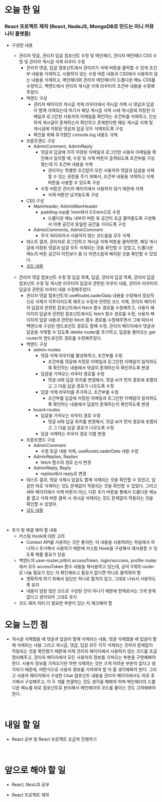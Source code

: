 # 오늘 한 일

### React 프로젝트 제작 (React, NodeJS, MongoDB로 만드는 미니 커뮤니티 플랫폼)

- 구성한 내용

  - 관리자 댓글, 관리자 답글 컴포넌트 수정 및 메인헤더, 관리자 메인헤더 CSS 수정 및 관리자 게시글 삭제 라우터 수정
    - 관리자 댓글, 답글 컴포넌트에서 관리자가 삭제 버튼을 클릭할 수 있게 조건부 내용을 삭제하고, 사용하지 않는 수정 버튼 내용과 CSS에서 사용하지 않는 내용을 삭제하고, 메인헤더와 관리자 메인헤더의 드롭다운 메뉴 CSS를 수정하고, 백엔드에서 관리자 게시글 삭제 라우터의 조건부 내용을 수정해주었다.
    - 백엔드 구성
      - 관리자 페이지의 게시글 삭제 라우터에서 게시글 삭제 시 댓글과 답글이 함께 삭제되는데 여기서 해당 게시글 삭제 시에 게시글에 저장된 이메일과 로그인한 사용자의 이메일을 확인하는 조건부를 삭제하고, 단순하게 게시글이 존재하는지 확인하고 존재한다면 해당 게시글 삭제 및 게시글에 저장된 댓글과 답글 모두 삭제되도록 구성
      - 확인을 위해 추가했던 console.log 내용도 삭제
    - 프론트엔드 구성
      - AdminComment, AdminReply
        - 댓글과 답글에 각각 저장된 이메일과 로그인한 사용자 이메일을 확인해서 일치할 때, 수정 및 삭제 버튼이 출력되도록 조건부를 구성했는데 이 조건부 내용을 삭제
          - 관리자는 특별한 조건없이 모든 사용자의 댓글과 답글을 삭제할 수 있는 권한을 주기 위해서, 조건부 내용을 삭제하고 삭제 버튼을 사용할 수 있도록 구성
        - 수정 버튼은 관리자 페이지에서 사용하지 않기 때문에 삭제
          - 삭제 버튼만 남겨놓도록 구성
    - CSS 구성
      - MainHeader, AdminMainHeader
        - padding-top을 1rem에서 0.5rem으로 수정
          - 드롭다운 메뉴 내부의 버튼 윗 공간이 조금 줄어들도록 구성해서 아랫 공간과 동일한 공간을 가지도록 구성
      - AdminComments, AdminComment
        - 주석 처리되어서 사용하지 않는 코드들을 모두 삭제
    - 테스트 결과, 관리자로 로그인하고 게시글 삭제 버튼을 클릭하면, 해당 게시글에 저장된 댓글과 답글 모두 삭제되는 것을 확인할 수 있었고, 드롭다운 메뉴의 버튼 공간이 이전보다 좀 더 자연스럽게 배치된 것을 확인할 수 있었다.
    - [코드 내용](https://github.com/jeongsangtae/mini-community-platform/commit/87c9fb78c033dfde35c8c974d551e8dacdaf069f)

  <br />

  - 관리자 댓글 컴포넌트 수정 및 답글 목록, 답글, 관리자 답글 목록, 관리자 답글 컴포넌트 수정 및 게시판 라우터의 답글과 관련된 라우터 내용, 관리자 라우터의 답글과 관련된 라우터 내용 수정해주었다.
    - 관리자 댓글 컴포넌트의 useRouteLoaderData 내용을 수정해서 정상적으로 삭제가 이루어지도록 해주고 수정과 관련된 코드 삭제, 관리자 페이지의 답글과 관련된 컴포넌트에서 fetch 함수 경로를 수정해주고, 사용자 페이지의 답글과 관련된 컴포넌트에서도 fetch 함수 경로를 수정, 사용자 페이지의 답글 내용과 관련된 fetch 함수 경로를 수정해주면서 그에 따라서 백엔드에 구성된 엔드포인트 경로도 함께 수정, 관리자 페이지에서 댓글과 답글을 삭제할 수 있도록 delete router를 추가하고, 답글을 불러오는 get router의 엔드포인트 경로를 수정해주었다.
    - 백엔드 구성
      - admin-routes
        - 댓글 삭제 라우터를 활성화하고, 조건부를 수정
          - 조건부를 댓글에 저장된 이메일과 로그인한 이메일이 일치하도록 확인하는 내용에서 댓글이 존재하는지 확인하도록 변경
        - 답글을 가져오는 라우터 경로를 수정
          - 댓글 id와 답글 위치를 변경해서, 댓글 id가 먼저 경로에 포함되고 그 다음 답글 경로가 나오도록 수정
        - 답글 삭제 라우터를 추가하고, 조건부를 수정
          - 조건부를 답글에 저장된 이메일과 로그인한 이메일이 일치하도록 확인하는 내용에서 답글이 존재하는지 확인하도록 변경
      - board-routes
        - 답글을 가져오는 라우터 경로 수정
          - 댓글 id와 답글 위치를 변경해서, 댓글 id가 먼저 경로에 포함되고 그 다음 답글 경로가 나오도록 수정
        - 답글 삭제하는 라우터 경로 이름 변경
    - 프론트엔드 구성
      - AdminComment
        - 수정 토글 내용 삭제, useRouteLoaderData 내용 수정
      - AdminReplies, Replies
        - fetch 함수의 경로 순서 변경
      - AdminReply, Reply
        - replies에서 reply로 변경
    - 테스트 결과, 댓글 삭제시 답글도 함께 삭제되는 것을 확인할 수 있었고, 답글만 따로 삭제하는 것도 문제없이 작동되는 것을 확인할 수 있었다. 그리고 세부 페이지에서 삭제 버튼이 아닌, 다른 추가 버튼을 통해서 드롭다운 메뉴를 열고 삭제 버튼 클릭 시 게시글 삭제되는 것도 문제없이 작동되는 것을 확인할 수 있었따.
    - [코드 내용](https://github.com/jeongsangtae/mini-community-platform/commit/c74daead2a63366c089b664dd0c52a5c2b6afb47)

<br />

- 추가 및 해결 해야 할 내용
  - 커스텀 Hook에 대한 고려
    - Context API를 사용하는 것은 좋지만, 이 내용을 사용하려는 파일에서 하나하나 추가해서 사용하기 때문에 커스텀 Hook을 구성해서 재사용할 수 있도록 해줄 필요가 있음
  - 백엔드의 user-router.js에서 accessToken, login/success, profile router에서 모두 accessToken 함수 내용을 재사용하고 있는데, 굳이 3개의 router로 나눌 필요가 있는 지 확인해보고 필요가 없다면 하나로 줄여줘야 함
    - 명확하게 하기 위해서 일단은 하나로 합치지 않고, 그대로 나눠서 사용하도록 유지
    - 내용이 엄청 많은 코드로 구성된 것이 아니기 때문에 현재로서는 크게 문제 없다고 생각되어 그대로 유지
  - 코드 예외 처리 더 필요한 부분이 있는 지 체크해야 함

# 오늘 느낀 점

- 게시글 삭제했을 때 댓글과 답글이 함께 삭제되는 내용, 댓글 삭제했을 때 답글이 함께 삭제되는 내용 그리고 게시글, 댓글, 답글 모두 각각 삭제되는 것까지 문제없이 작동되는 것을 확인했기 때문에 이제 관리자 페이지에서 사용하지 않는 코드를 조금 정리해주고, 관리자 페이지에서 모든 사용자의 정보를 가져오는 부분을 구현해봐야 한다. 사용자 정보를 가져오기만 하면 삭제하는 것은 크게 어려운 부분이 없다고 생각되기 때문에, 어떤식으로 사용자 정보를 가져와야 할 지 좀 생각해봐야 한다. 그리고 사용자 페이지에서 구성한 Chat 컴포넌트 내용을 관리자 페이지에서도 따로 추가해서 구성해주고, 이 두 개를 연결하는 것도 생각을 해봐야 하며 메인헤더의 드롭다운 메뉴를 따로 컴포넌트로 분리해서 메인헤더의 코드를 줄이는 것도 고려해봐야 한다.

<br />

# 내일 할 일

- React 공부 및 React 프로젝트 조금씩 진행하기

<br />

# 앞으로 해야 할 일

- React, NextJS 공부

- React 프로젝트 제작
